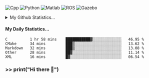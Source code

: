 ![Cpp](https://img.shields.io/badge/-C%2B%2B-brightgreen)
![Python](https://img.shields.io/badge/-python-blue)
![Matlab](https://img.shields.io/badge/-Matlab-orange)
![ROS](https://img.shields.io/badge/-ROS-%23002366)
![Gazebo](https://img.shields.io/badge/-Gazebo-%23FFA500)
<details>
  <summary> My Github Statistics... </summary>
    <img src="https://github-readme-stats.vercel.app/api?username=manuaatitya&hide=issues,prs&theme=dark"/>
 </details>
 
#### My Daily Statistics...
<!--START_SECTION:waka-->
```text
C          1 hr 58 mins    ███████████▓░░░░░░░░░░░░░   46.95 % 
CMake      34 mins         ███▒░░░░░░░░░░░░░░░░░░░░░   13.62 % 
Markdown   32 mins         ███▒░░░░░░░░░░░░░░░░░░░░░   13.08 % 
Other      28 mins         ██▓░░░░░░░░░░░░░░░░░░░░░░   11.14 % 
XML        16 mins         █▓░░░░░░░░░░░░░░░░░░░░░░░   06.54 % 
```
<!--END_SECTION:waka-->
### >> print("Hi there 👋")

<!--
**manuaatitya/manuaatitya** is a ✨ _special_ ✨ repository because its `README.md` (this file) appears on your GitHub profile.

Here are some ideas to get you started:

- 🔭 I’m currently working on ...
- 🌱 I’m currently learning ...
- 👯 I’m looking to collaborate on ...
- 🤔 I’m looking for help with ...
- 💬 Ask me about ...
- 📫 How to reach me: ...
- 😄 Pronouns: ...
- ⚡ Fun fact: ...
-->

